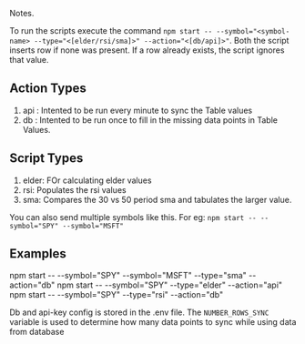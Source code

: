 Notes.

To run the scripts execute the command `npm start -- --symbol="<symbol-name> --type="<[elder/rsi/sma]>" --action="<[db/api]>"`. 
Both the script inserts row if none was present. If a row already exists, the script ignores that value.

Action Types
-------------
1. api : Intented to be run every minute to sync the Table values
2. db : Intented to be run once to fill in the missing data points in Table Values.

Script Types
-------------
1. elder: FOr calculating elder values
2. rsi: Populates the rsi values
3. sma: Compares the 30 vs 50 period sma and tabulates the larger value.

You can also send multiple symbols like this. For eg:
`npm start -- --symbol="SPY" --symbol="MSFT"`

Examples
---------
npm start -- --symbol="SPY" --symbol="MSFT" --type="sma" --action="db"
npm start -- --symbol="SPY" --type="elder" --action="api"
npm start -- --symbol="SPY" --type="rsi" --action="db"

Db and api-key config is stored in the .env file.
The `NUMBER_ROWS_SYNC` variable is used to determine how many data points to sync while using data from database
